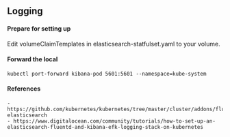 ## Logging
#### Prepare for setting up
Edit volumeClaimTemplates in elasticsearch-statfulset.yaml to your volume.
#### Forward the local
```
kubectl port-forward kibana-pod 5601:5601 --namespace=kube-system
```
#### References
```
- https://github.com/kubernetes/kubernetes/tree/master/cluster/addons/fluentd-elasticsearch
- https://www.digitalocean.com/community/tutorials/how-to-set-up-an-elasticsearch-fluentd-and-kibana-efk-logging-stack-on-kubernetes
```
